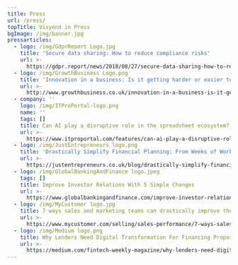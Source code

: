 ```yaml
---
title: Press
url: /press/
topTitle: Visyond in Press
bgImage: /img/banner.jpg
pressarticles:
  - logo: /img/GdprReport Logo.jpg
    title: 'Secure data sharing: How to reduce compliance risks'
    url: >-
      https://gdpr.report/news/2018/08/27/secure-data-sharing-how-to-reduce-compliance-risks/
  - logo: /img/GrowthBusiness Logo.png
    title: 'Innovation in a business: Is it getting harder or easier to innovate?'
    url: >-
      http://www.growthbusiness.co.uk/innovation-in-a-business-is-it-getting-harder-or-easier-to-innovate-2554903/
  - company: ''
    logo: /img/ITProPortal-logo.png
    name: ''
    tags: []
    title: Can AI play a disruptive role in the spreadsheet ecosystem?
    url: >-
      https://www.itproportal.com/features/can-ai-play-a-disruptive-role-in-the-spreadsheet-ecosystem/
  - logo: /img/JustEntrepreneurs logo.png
    title: 'Drastically Simplify Financial Planning: From Weeks of Work to Hours'
    url: >-
      https://justentrepreneurs.co.uk/blog/drastically-simplify-financial-planning-from-weeks-of-work-to-hours?rq=visyond
  - logo: /img/GlobalBankingAndFinance logo.jpeg
    tags: []
    title: Improve Investor Relations With 5 Simple Changes
    url: >-
      https://www.globalbankingandfinance.com/improve-investor-relations-with-5-simple-changes/
  - logo: /img/MyCustomer logo.jpg
    title: 7 ways sales and marketing teams can drastically improve their forecasting
    url: >-
      https://www.mycustomer.com/selling/sales-performance/7-ways-sales-and-marketing-teams-can-drastically-improve-their-forecasting
  - logo: /img/Medium logo.png
    title: Why Lenders Need Digital Transformation For Financing Proposals
    url: >-
      https://medium.com/fintech-weekly-magazine/why-lenders-need-digital-transformation-for-financing-proposals-85d1f9fb9101
---
```


